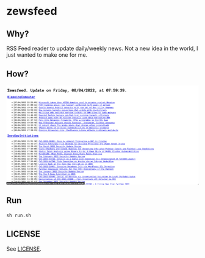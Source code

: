 # zewsfeed

## Why?

RSS Feed reader to update daily/weekly news. Not a new idea in the world, I just wanted to make one for me.

## How?

<img align="center" src="demo.png">

## Run

```
sh run.sh
```

## LICENSE

See [LICENSE](LICENSE).
